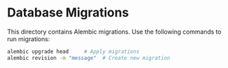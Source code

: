 # Database Migrations

This directory contains Alembic migrations. Use the following commands to run migrations:

```bash
alembic upgrade head     # Apply migrations
alembic revision -m "message"  # Create new migration
```
